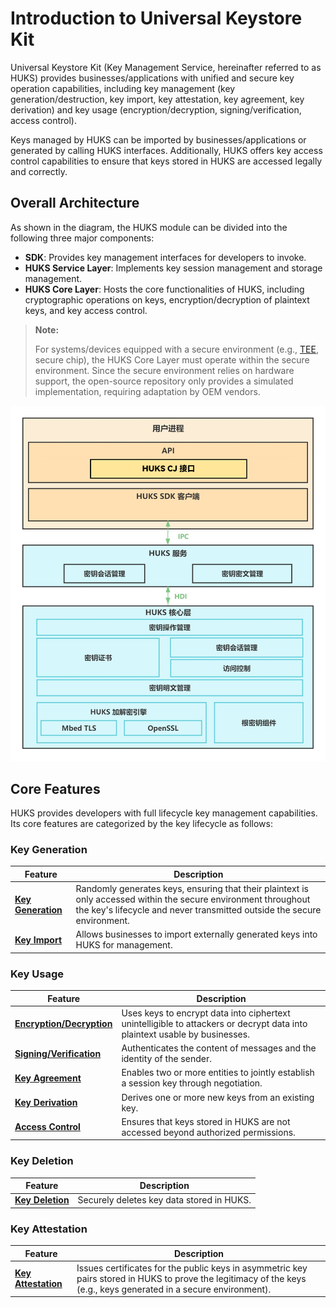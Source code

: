 # Introduction to Universal Keystore Kit  

Universal Keystore Kit (Key Management Service, hereinafter referred to as HUKS) provides businesses/applications with unified and secure key operation capabilities, including key management (key generation/destruction, key import, key attestation, key agreement, key derivation) and key usage (encryption/decryption, signing/verification, access control).  

Keys managed by HUKS can be imported by businesses/applications or generated by calling HUKS interfaces. Additionally, HUKS offers key access control capabilities to ensure that keys stored in HUKS are accessed legally and correctly.  

## Overall Architecture  

As shown in the diagram, the HUKS module can be divided into the following three major components:  

- **SDK**: Provides key management interfaces for developers to invoke.  
- **HUKS Service Layer**: Implements key session management and storage management.  
- **HUKS Core Layer**: Hosts the core functionalities of HUKS, including cryptographic operations on keys, encryption/decryption of plaintext keys, and key access control.  

> **Note:**  
>  
> For systems/devices equipped with a secure environment (e.g., [TEE](./cj-huks-concepts.md), secure chip), the HUKS Core Layer must operate within the secure environment. Since the secure environment relies on hardware support, the open-source repository only provides a simulated implementation, requiring adaptation by OEM vendors.  

![zh-cn_image_0000001736030930](./figures/zh-cn_image_0000001736030930.png)  

## Core Features  

HUKS provides developers with full lifecycle key management capabilities. Its core features are categorized by the key lifecycle as follows:  

### Key Generation  

| Feature | Description |  
| -------- | -------- |  
| **[Key Generation](./cj-huks-key-generation-overview.md)** | Randomly generates keys, ensuring that their plaintext is only accessed within the secure environment throughout the key's lifecycle and never transmitted outside the secure environment. |  
| **[Key Import](./cj-huks-key-import-overview.md)** | Allows businesses to import externally generated keys into HUKS for management. |  

### Key Usage  

| Feature | Description |  
| -------- | -------- |  
| **[Encryption/Decryption](./cj-huks-encryption-decryption-overview.md)** | Uses keys to encrypt data into ciphertext unintelligible to attackers or decrypt data into plaintext usable by businesses. |  
| **[Signing/Verification](./cj-huks-signing-signature-verification-overview.md)** | Authenticates the content of messages and the identity of the sender. |  
| **[Key Agreement](./cj-huks-key-agreement-overview.md)** | Enables two or more entities to jointly establish a session key through negotiation. |  
| **[Key Derivation](./cj-huks-key-derivation-overview.md)** | Derives one or more new keys from an existing key. |  
| **[Access Control](./cj-huks-identity-authentication-overview.md)** | Ensures that keys stored in HUKS are not accessed beyond authorized permissions. |  

### Key Deletion  

| Feature | Description |  
| -------- | -------- |  
| **[Key Deletion](./cj-huks-delete-key.md)** | Securely deletes key data stored in HUKS. |  

### Key Attestation  

| Feature | Description |  
| -------- | -------- |  
| **[Key Attestation](./cj-huks-key-attestation-overview.md)** | Issues certificates for the public keys in asymmetric key pairs stored in HUKS to prove the legitimacy of the keys (e.g., keys generated in a secure environment). |